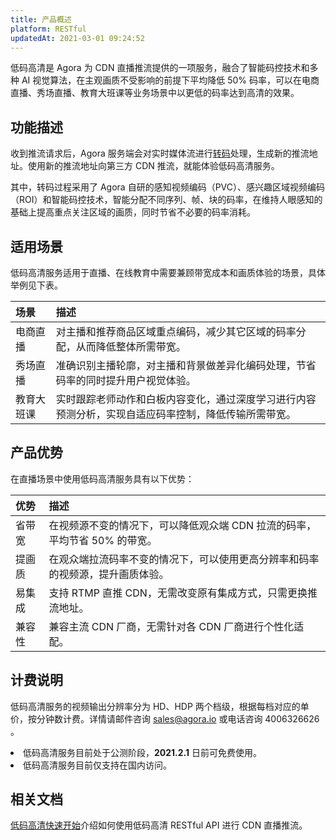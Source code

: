 ```yaml
---
title: 产品概述
platform: RESTful
updatedAt: 2021-03-01 09:24:52
---
```

低码高清是 Agora 为 CDN 直播推流提供的一项服务，融合了智能码控技术和多种 AI 视觉算法，在主观画质不受影响的前提下平均降低 50% 码率，可以在电商直播、秀场直播、教育大班课等业务场景中以更低的码率达到高清的效果。

## 功能描述

收到推流请求后，Agora 服务端会对实时媒体流进行[转码](./terms#transcoding)处理，生成新的推流地址。使用新的推流地址向第三方 CDN 推流，就能体验低码高清服务。

其中，转码过程采用了 Agora 自研的感知视频编码（PVC）、感兴趣区域视频编码（ROI）和智能码控技术，智能分配不同序列、帧、块的码率，在维持人眼感知的基础上提高重点关注区域的画质，同时节省不必要的码率消耗。


## 适用场景

低码高清服务适用于直播、在线教育中需要兼顾带宽成本和画质体验的场景，具体举例见下表。

| 场景       | 描述                                                         |
| :--------- | :----------------------------------------------------------- |
| 电商直播   | 对主播和推荐商品区域重点编码，减少其它区域的码率分配，从而降低整体所需带宽。 |
| 秀场直播   | 准确识别主播轮廓，对主播和背景做差异化编码处理，节省码率的同时提升用户视觉体验。 |
| 教育大班课 | 实时跟踪老师动作和白板内容变化，通过深度学习进行内容预测分析，实现自适应码率控制，降低传输所需带宽。 |

## 产品优势

在直播场景中使用低码高清服务具有以下优势：

| 优势   | 描述                                                         |
| :----- | :----------------------------------------------------------- |
| 省带宽 | 在视频源不变的情况下，可以降低观众端 CDN 拉流的码率，平均节省 50% 的带宽。 |
| 提画质 | 在观众端拉流码率不变的情况下，可以使用更高分辨率和码率的视频源，提升画质体验。 |
| 易集成 | 支持 RTMP 直推 CDN，无需改变原有集成方式，只需更换推流地址。 |
| 兼容性 | 兼容主流 CDN 厂商，无需针对各 CDN 厂商进行个性化适配。       |

##  计费说明

低码高清服务的视频输出分辨率分为 HD、HDP 两个档级，根据每档对应的单价，按分钟数计费。详情请邮件咨询 sales@agora.io 或电话咨询 4006326626 。

<div class="alert note">
	<li>低码高清服务目前处于公测阶段，<b>2021.2.1</b> 日前可免费使用。</li>
	<li>低码高清服务目前仅支持在国内访问。</li></div>

##  相关文档

[低码高清快速开始](./media_transcoding?platform=RESTful)介绍如何使用低码高清 RESTful API 进行 CDN 直播推流。
